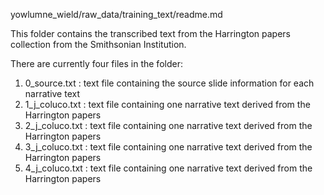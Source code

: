 yowlumne_wield/raw_data/training_text/readme.md

This folder contains the transcribed text from the Harrington papers collection from the Smithsonian Institution.

There are currently four files in the folder:
1. 0_source.txt : text file containing the source slide information for each narrative text
2. 1_j_coluco.txt : text file containing one narrative text derived from the Harrington papers
3. 2_j_coluco.txt : text file containing one narrative text derived from the Harrington papers
4. 3_j_coluco.txt : text file containing one narrative text derived from the Harrington papers
5. 4_j_coluco.txt : text file containing one narrative text derived from the Harrington papers

